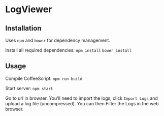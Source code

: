 # LogViewer

## Installation
Uses `npm` and `bower` for dependency management.

Install all required dependencies:
`npm install`
`bower install`

## Usage

Compile CoffeeScript:
`npm run build`

Start server:
`npm start`

Go to url in browser.
You'll need to import the logs, click `Import Logs` and upload a log file (uncompressed).
You can then Filter the Logs in the web browser.
